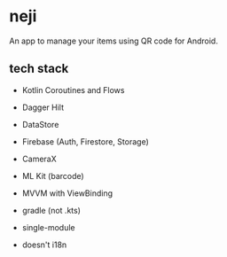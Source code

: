 # neji

An app to manage your items using QR code for Android.

## tech stack
* Kotlin Coroutines and Flows
* Dagger Hilt
* DataStore
* Firebase (Auth, Firestore, Storage)
* CameraX
* ML Kit (barcode)

* MVVM with ViewBinding
* gradle (not .kts)
* single-module
* doesn't i18n
